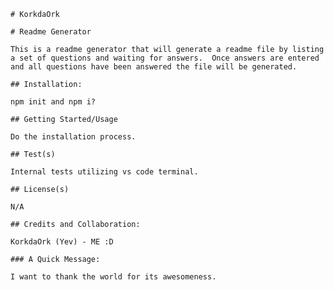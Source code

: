 
    # KorkdaOrk
    
    # Readme Generator
    
    This is a readme generator that will generate a readme file by listing a set of questions and waiting for answers.  Once answers are entered and all questions have been answered the file will be generated.
    
    ## Installation:
    
    npm init and npm i?
    
    ## Getting Started/Usage
    
    Do the installation process.
    
    ## Test(s)
    
    Internal tests utilizing vs code terminal.
    
    ## License(s)
    
    N/A
    
    ## Credits and Collaboration:
    
    KorkdaOrk (Yev) - ME :D
    
    ### A Quick Message:
    
    I want to thank the world for its awesomeness.
    